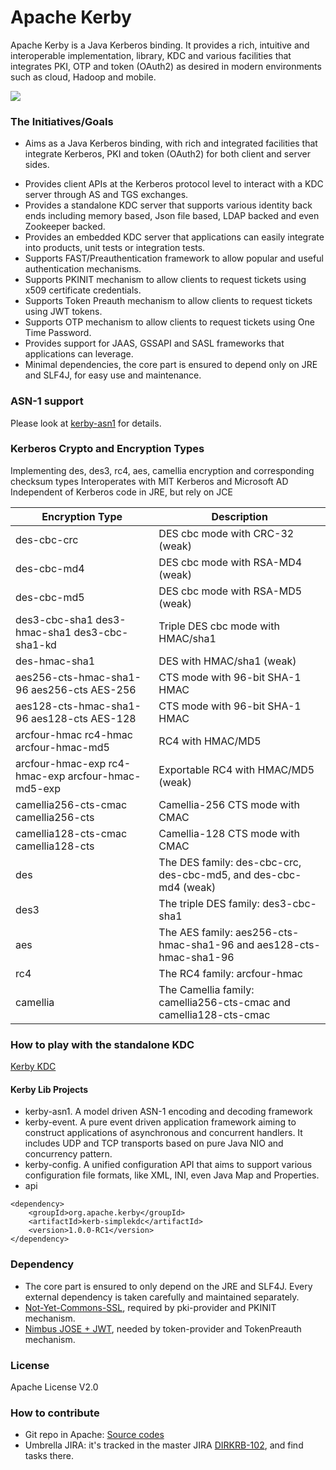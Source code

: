 Apache Kerby
============

Apache Kerby is a Java Kerberos binding. It provides a rich, intuitive and interoperable implementation, library, KDC and various facilities that integrates PKI, OTP and token (OAuth2) as desired in modern environments such as cloud, Hadoop and mobile.

![](https://github.com/apache/directory-kerby/blob/master/docs/logo/logo.png)

### The Initiatives/Goals 
* Aims as a Java Kerberos binding, with rich and integrated facilities that integrate Kerberos, PKI and token (OAuth2) for both client and server sides.
+ Provides client APIs at the Kerberos protocol level to interact with a KDC server through AS and TGS exchanges.
+ Provides a standalone KDC server that supports various identity back ends including memory based, Json file based, LDAP backed and even Zookeeper backed.
+ Provides an embedded KDC server that applications can easily integrate into products, unit tests or integration tests.
+ Supports FAST/Preauthentication framework to allow popular and useful authentication mechanisms.
+ Supports PKINIT mechanism to allow clients to request tickets using x509 certificate credentials.
+ Supports Token Preauth mechanism to allow clients to request tickets using JWT tokens.
+ Supports OTP mechanism to allow clients to request tickets using One Time Password.
+ Provides support for JAAS, GSSAPI and SASL frameworks that applications can leverage.
+ Minimal dependencies, the core part is ensured to depend only on JRE and SLF4J, for easy use and maintenance.

### ASN-1 support
Please look at [kerby-asn1](kerby-asn1/) for details.

### Kerberos Crypto and Encryption Types
Implementing des, des3, rc4, aes, camellia encryption and corresponding checksum types
Interoperates with MIT Kerberos and Microsoft AD
Independent of Kerberos code in JRE, but rely on JCE

| Encryption Type | Description |
| --------------- | ----------- |
| des-cbc-crc | DES cbc mode with CRC-32 (weak) |
| des-cbc-md4 | DES cbc mode with RSA-MD4 (weak) |
| des-cbc-md5 |	DES cbc mode with RSA-MD5 (weak) |
| des3-cbc-sha1 des3-hmac-sha1 des3-cbc-sha1-kd |	Triple DES cbc mode with HMAC/sha1 |
| des-hmac-sha1 |	DES with HMAC/sha1 (weak) |
| aes256-cts-hmac-sha1-96 aes256-cts AES-256 	| CTS mode with 96-bit SHA-1 HMAC |
| aes128-cts-hmac-sha1-96 aes128-cts AES-128 	| CTS mode with 96-bit SHA-1 HMAC |
| arcfour-hmac rc4-hmac arcfour-hmac-md5 |	RC4 with HMAC/MD5 |
| arcfour-hmac-exp rc4-hmac-exp arcfour-hmac-md5-exp |	Exportable RC4 with HMAC/MD5 (weak) |
| camellia256-cts-cmac camellia256-cts |	Camellia-256 CTS mode with CMAC |
| camellia128-cts-cmac camellia128-cts |	Camellia-128 CTS mode with CMAC |
| des |	The DES family: des-cbc-crc, des-cbc-md5, and des-cbc-md4 (weak) |
| des3 |	The triple DES family: des3-cbc-sha1 |
| aes |	The AES family: aes256-cts-hmac-sha1-96 and aes128-cts-hmac-sha1-96 |
| rc4 |	The RC4 family: arcfour-hmac |
| camellia | The Camellia family: camellia256-cts-cmac and camellia128-cts-cmac |

### How to play with the standalone KDC
 [Kerby KDC](kerby-dist/README.md)

#### Kerby Lib Projects
- kerby-asn1. A model driven ASN-1 encoding and decoding framework
- kerby-event. A pure event driven application framework aiming to construct applications of asynchronous and concurrent handlers. It includes UDP and TCP transports based on pure Java NIO and concurrency pattern.
- kerby-config. A unified configuration API that aims to support various configuration file formats, like XML, INI, even Java Map and Properties.
- api
```
<dependency>
    <groupId>org.apache.kerby</groupId>
    <artifactId>kerb-simplekdc</artifactId>
    <version>1.0.0-RC1</version>
</dependency>
```

### Dependency
- The core part is ensured to only depend on the JRE and SLF4J. Every external dependency is taken carefully and maintained separately.
- [Not-Yet-Commons-SSL](http://juliusdavies.ca/not-yet-commons-ssl-0.3.9/), required by pki-provider and PKINIT mechanism.
- [Nimbus JOSE + JWT](http://connect2id.com/products/nimbus-jose-jwt), needed by token-provider and TokenPreauth mechanism.

### License
Apache License V2.0

### How to contribute
- Git repo in Apache: [Source codes](https://git-wip-us.apache.org/repos/asf/directory-kerby.git)
- Umbrella JIRA: it's tracked in the master JIRA [DIRKRB-102](https://issues.apache.org/jira/browse/DIRKRB-102), and find tasks there.
